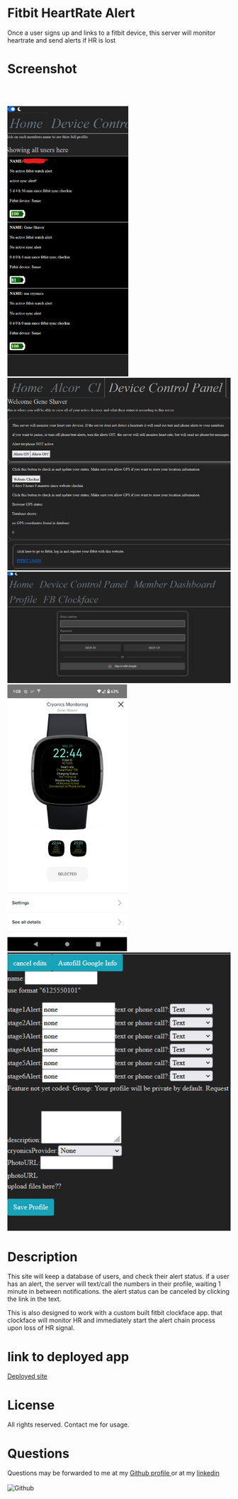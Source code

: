# Fitbit HeartRate Alert
Once a user signs up and links to a fitbit device, this server will monitor heartrate and send alerts if HR is lost
# Screenshot
<br></br>
<p float="left">
      <img alt="screenshot /19.png" src="/19.png" width="273" />
      <img alt="screenshot /15.png" src="/15.png" width="550" />
      <img alt="screenshot /16.png" src="/16.png" width="830" />
      <img alt="screenshot /11.png" src="/11.png" width="270" />
      <img alt="screenshot /17.png" src="/17.png" width="547" />
</p>

# Description
This site will keep a database of users, and check their alert status. if a user has an alert, the server will text/call the numbers in their profile, waiting 1 minute in between notifications. the alert status can be canceled by clicking the link in the text. 

This is also designed to work with a custom built fitbit clockface app. that clockface will monitor HR and immediately start the alert chain process upon loss of HR signal. 
# link to deployed app
<a href='https://cryonics-member-response-info.herokuapp.com/publicHomePage'>Deployed site </a>

# License
All rights reserved. Contact me for usage. 
# Questions
 Questions may be forwarded to me at my 
<a href='https://github.com/gshaver82'>Github profile </a>
or at my 
<a href='https://www.linkedin.com/in/gene-shaver-7b574b1a4/'>linkedin</a>
<br></br>
<img src='https://avatars.githubusercontent.com/u/52022933?v=4' alt=Github profile picture width=100>